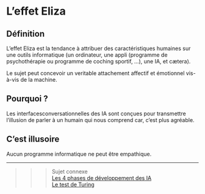 # **L’effet Eliza**
## **Définition**
L’effet Eliza est la tendance à attribuer des caractéristiques humaines sur une outils informatique (un ordinateur, une appli (programme de psychothérapie ou programme de coching sportif, …), une IA, et cætera).

Le sujet peut concevoir un veritable attachement affectif et émotionnel vis-à-vis de la machine.
## **Pourquoi ?**
Les interfacesconversationnelles des IA sont conçues pour transmettre l’illusion de parler à un humain qui nous comprend car, c’est plus agréable.
## **C’est illusoire**
Aucun programme informatique ne peut être empathique.

___
>>> Sujet connexe  
[Les 4 phases de développement des IA](../../basics/aiDevelopmentPeriods)  
[Le test de Turing]()